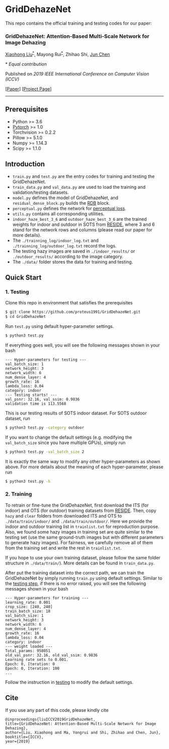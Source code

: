 # GridDehazeNet
This repo contains the official training and testing codes for our paper:

### GridDehazeNet: Attention-Based Multi-Scale Network for Image Dehazing
[Xiaohong Liu](https://xiaohongliu.ca)<sup>[*](#myfootnote1)</sup>, Mayong Rui<sup>[*](#myfootnote1)</sup>, Zhihao Shi, [Jun Chen](http://www.ece.mcmaster.ca/~junchen/)

<a name="myfootnote1">*</a> _Equal contribution_

Published on _2019 IEEE International Conference on Computer Vision (ICCV)_

[[Paper]()] [[Project Page](https://xiaohongliu.ca/GridDehazeNet/)]
___

## Prerequisites
- Python >= 3.6  
- [Pytorch](https://pytorch.org/) >= 1.0  
- Torchvision >= 0.2.2  
- Pillow >= 5.1.0  
- Numpy >= 1.14.3
- Scipy >= 1.1.0

## Introduction
- ```train.py``` and ```test.py``` are the entry codes for training and testing the GridDehazeNet.
- ```train_data.py``` and ```val_data.py``` are used to load the training and validation/testing datasets.
- ```model.py``` defines the model of GridDehazeNet, and ```residual_dense_block.py``` builds the [RDB](https://arxiv.org/abs/1802.08797) block.
- ```perceptual.py``` defines the network for [perceptual loss](https://arxiv.org/abs/1603.08155).
- ```utils.py``` contains all corresponding utilities.
- ```indoor_haze_best_3_6``` and ```outdoor_haze_best_3_6``` are the trained weights for indoor and outdoor in SOTS from [RESIDE](https://sites.google.com/view/reside-dehaze-datasets/reside-v0?authuser=0), where 3 and 6 stand for the network rows and columns (please read our paper for more details).
- The ```./trainning_log/indoor_log.txt``` and ```./trainning_log/outdoor_log.txt``` record the logs.
- The testing hazy images are saved in ```./indoor_results/``` or ```./outdoor_results/``` according to the image category.
- The ```./data/``` folder stores the data for training and testing.

## Quick Start

### 1. Testing
Clone this repo in environment that satisfies the prerequisites

```bash
$ git clone https://github.com/proteus1991/GridDehazeNet.git
$ cd GridDehazeNet
```
Run ```test.py``` using default hyper-parameter settings. 
```bash
$ python3 test.py
```
If everything goes well, you will see the following messages shown in your bash

```
--- Hyper-parameters for testing ---
val_batch_size: 1
network_height: 3
network_width: 6
num_dense_layer: 4
growth_rate: 16
lambda_loss: 0.04
category: indoor
--- Testing starts! ---
val_psnr: 32.16, val_ssim: 0.9836
validation time is 113.5568
```
This is our testing results of SOTS indoor dataset. For SOTS outdoor dataset, run

```bash
$ python3 test.py -category outdoor
```

If you want to change the default settings (e.g. modifying the ```val_batch_size``` since you have multiple GPUs), simply run

```bash
$ python3 test.py -val_batch_size 2
```
It is exactly the same way to modify any other hyper-parameters as shown above. For more details about the meaning of each hyper-parameter, please run

```bash
$ python3 test.py -h
```

### 2. Training
To retrain or fine-tune the GridDehazeNet, first download the ITS (for indoor) and OTS (for outdoor) training datasets from [RESIDE](https://sites.google.com/view/reside-dehaze-datasets/reside-v0?authuser=0).
Then, copy ```hazy``` and ```clear``` folders from downloaded ITS and OTS to ```./data/train/indoor/``` and ```./data/train/outdoor/```. Here we provide the indoor and outdoor training list in ```trainlist.txt``` for reproduction purpose. Also, we found some hazy images in training set are quite similar to the testing set (use the same ground-truth images but with different parameters to generate hazy images). For fairness, we carefully remove all of them from the training set and write the rest in ```trainlist.txt```.

If you hope to use your own training dataset, please follow the same folder structure in ```./data/train/```). More details can be found in ```train_data.py```.

After put the training dataset into the correct path, we can train the GridDehazeNet by simply running ```train.py``` using default settings.
Similar to the [testing step](#quick-start), if there is no error raised, you will see the following messages shown in your bash

```
--- Hyper-parameters for training ---
learning_rate: 0.001
crop_size: [240, 240]
train_batch_size: 18
val_batch_size: 1
network_height: 3
network_width: 6
num_dense_layer: 4
growth_rate: 16
lambda_loss: 0.04
category: indoor
--- weight loaded ---
Total_params: 958051
old_val_psnr: 32.16, old_val_ssim: 0.9836
Learning rate sets to 0.001.
Epoch: 0, Iteration: 0
Epoch: 0, Iteration: 100
...
```
Follow the instruction in [testing](#quick-start) to modify the default settings.

## Cite
If you use any part of this code, please kindly cite

```
@inproceedings{liuICCV2019GridDehazeNet,
title={GridDehazeNet: Attention-Based Multi-Scale Network for Image Dehazing},
author={Liu, Xiaohong and Ma, Yongrui and Shi, Zhihao and Chen, Jun},
booktitle={ICCV},
year={2019}
```


